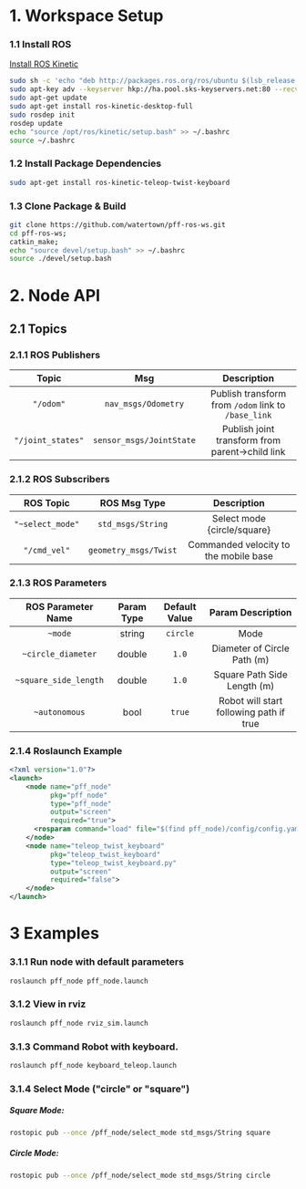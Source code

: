 # 1. Workspace Setup

### 1.1 Install ROS

[Install ROS Kinetic]( http://wiki.ros.org/kinetic/Installation/Ubuntu)

```bash
sudo sh -c 'echo "deb http://packages.ros.org/ros/ubuntu $(lsb_release -sc) main" > /etc/apt/sources.list.d/ros-latest.list'
sudo apt-key adv --keyserver hkp://ha.pool.sks-keyservers.net:80 --recv-key 0xB01FA116
sudo apt-get update
sudo apt-get install ros-kinetic-desktop-full
sudo rosdep init
rosdep update
echo "source /opt/ros/kinetic/setup.bash" >> ~/.bashrc
source ~/.bashrc
```

### 1.2 Install Package Dependencies

```bash
sudo apt-get install ros-kinetic-teleop-twist-keyboard
```

### 1.3 Clone Package & Build

```bash
git clone https://github.com/watertown/pff-ros-ws.git
cd pff-ros-ws;
catkin_make;
echo "source devel/setup.bash" >> ~/.bashrc
source ./devel/setup.bash
```

# 2. Node API

## 2.1 Topics

### 2.1.1 ROS Publishers

| Topic | Msg | Description |
|:---:|:---:|:---:|
| `"/odom"` | `nav_msgs/Odometry` | Publish transform from `/odom` link to `/base_link` |
| `"/joint_states"` | `sensor_msgs/JointState` | Publish joint transform from parent->child link |

### 2.1.2 ROS Subscribers

| ROS Topic | ROS Msg Type | Description |
|:---:|:---:|:---:|
| `"~select_mode"` | `std_msgs/String` | Select mode {circle/square} |
| `"/cmd_vel"` | `geometry_msgs/Twist` | Commanded velocity to the mobile base |


### 2.1.3 ROS Parameters

| ROS Parameter Name | Param Type | Default Value | Param Description |
|:---:|:---:|:---:|:---:|
| `~mode` | string | `circle` | Mode |
| `~circle_diameter` | double | `1.0` | Diameter of Circle Path (m) |
| `~square_side_length` | double | `1.0` | Square Path Side Length (m) |
| `~autonomous` | bool | `true` | Robot will start following path if true |

### 2.1.4 Roslaunch Example

```xml
<?xml version="1.0"?>
<launch>
    <node name="pff_node"
          pkg="pff_node"
          type="pff_node"
          output="screen"
          required="true">
      <rosparam command="load" file="$(find pff_node)/config/config.yaml" />
    </node>
    <node name="teleop_twist_keyboard"
          pkg="teleop_twist_keyboard"
          type="teleop_twist_keyboard.py"
          output="screen"
          required="false">
    </node>
</launch>
```

# 3 Examples

### 3.1.1 Run node with default parameters

```bash
roslaunch pff_node pff_node.launch
```

### 3.1.2 View in rviz

```bash
roslaunch pff_node rviz_sim.launch
```

### 3.1.3 Command Robot with keyboard.

```bash
roslaunch pff_node keyboard_teleop.launch
```

### 3.1.4 Select Mode ("circle" or "square")

##### Square Mode:

```bash
rostopic pub --once /pff_node/select_mode std_msgs/String square
```

##### Circle Mode:

```bash
rostopic pub --once /pff_node/select_mode std_msgs/String circle
```

<!-- 1) Package Functionality Checklist
- [x] Declares dependencies (if you use other ROS packages)
  - [CMakeLists](src/pff_node/CMakeListst.txt)
  - [package.xml](src/pff_node/CMakeListst.txt)
- [x] Contains documentation about the launchers and parameters if any.
  - [Package README](src/pff_node/README.md)
- [x] Can be built with catkin_make
- [x] Contains the URDF description of a simple differential drive robot
  - [URDF File](src/pff_node/config/diff_robot.urdf)
- [x] Contains a launcher to view the robot model in RViz
  - [URDF File](src/pff_node/config/diff_robot.urdf)
- [ ] OPTIONAL: Contains a launcher to simulate the robot in Gazebo and allows for the following functionality via launcher parameters:
- [x] Keyboard teleop mode, where the robot motion can be commanded by the keyboard.
  - using `teleop_twist_keyboard` package.
  - [Package README](src/pff_node/README.md)
- [x] Circle mode, where the robot drives incessantly along a circle of a user-defined diameter (passed as a parameter in m)
  - `roslaunch pff_node pff_node.launch _mode:=circle`

- [x] Square mode, where the robot drives incessantly along a square of user-defined side-length (passed as a parameter in m)
  - `roslaunch pff_node pff_node.launch _mode:=square`
-->
